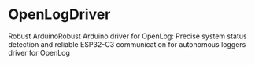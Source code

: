 # OpenLogDriver
Robust ArduinoRobust Arduino driver for OpenLog: Precise system status detection and reliable ESP32-C3 communication for autonomous loggers driver for OpenLog
